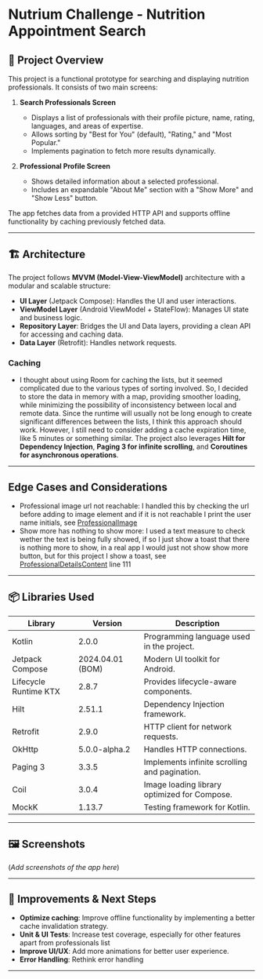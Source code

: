 # Nutrium Challenge - Nutrition Appointment Search

## 📌 Project Overview
This project is a functional prototype for searching and displaying nutrition professionals. It consists of two main screens:

1. **Search Professionals Screen**
    - Displays a list of professionals with their profile picture, name, rating, languages, and areas of expertise.
    - Allows sorting by "Best for You" (default), "Rating," and "Most Popular."
    - Implements pagination to fetch more results dynamically.

2. **Professional Profile Screen**
    - Shows detailed information about a selected professional.
    - Includes an expandable "About Me" section with a "Show More" and "Show Less" button.

The app fetches data from a provided HTTP API and supports offline functionality by caching previously fetched data.

---

## 🏗️ Architecture

The project follows **MVVM (Model-View-ViewModel)** architecture with a modular and scalable structure:

- **UI Layer** (Jetpack Compose): Handles the UI and user interactions.
- **ViewModel Layer** (Android ViewModel + StateFlow): Manages UI state and business logic.
- **Repository Layer**: Bridges the UI and Data layers, providing a clean API for accessing and caching data.
- **Data Layer** (Retrofit): Handles network requests.

### Caching

- I thought about using Room for caching the lists, but it seemed complicated due to the various types of sorting involved. So, I decided to store the data in memory with a map, providing smoother loading, while minimizing the possibility of inconsistency between local and remote data. Since the runtime will usually not be long enough to create significant differences between the lists, I think this approach should work. However, I still need to consider adding a cache expiration time, like 5 minutes or something similar.
The project also leverages **Hilt for Dependency Injection**, **Paging 3 for infinite scrolling**, and **Coroutines for asynchronous operations**.

---

## Edge Cases and Considerations

- Professional image url not reachable: I handled this by checking the url before adding to image element and if it is not reachable I print the user name initials, see [ProfessionalImage](app/src/main/java/io/github/joaogouveia89/nutriumchallengejoaogouveia/core/presentation/components/ProfessionalImage.kt)
- Show more has nothing to show more: I used a text measure to check wether the text is being fully showed, if so I just show a toast that there is nothing more to show, in a real app I would just not show show more button, but for this project I show a toast, see [ProfessionalDetailsContent](app/src/main/java/io/github/joaogouveia89/nutriumchallengejoaogouveia/professionalDetails/presenter/ProfessionalDetailsContent.kt) line 111
---

## 📦 Libraries Used

| Library               | Version          | Description                                   |  
|-----------------------|------------------|-----------------------------------------------|  
| Kotlin                | 2.0.0            | Programming language used in the project.     |  
| Jetpack Compose       | 2024.04.01 (BOM) | Modern UI toolkit for Android.                |  
| Lifecycle Runtime KTX | 2.8.7            | Provides lifecycle-aware components.          |  
| Hilt                  | 2.51.1           | Dependency Injection framework.               |  
| Retrofit              | 2.9.0            | HTTP client for network requests.             |  
| OkHttp                | 5.0.0-alpha.2    | Handles HTTP connections.                     |  
| Paging 3              | 3.3.5            | Implements infinite scrolling and pagination. |  
| Coil                  | 3.0.4            | Image loading library optimized for Compose.  |  
| MockK                 | 1.13.7           | Testing framework for Kotlin.                 |  

---

## 🖼️ Screenshots
(*Add screenshots of the app here*)

---

## 🚀 Improvements & Next Steps

- **Optimize caching**: Improve offline functionality by implementing a better cache invalidation strategy.
- **Unit & UI Tests**: Increase test coverage, especially for other features apart from professionals list
- **Improve UI/UX**: Add more animations for better user experience.
- **Error Handling**: Rethink error handling

---

